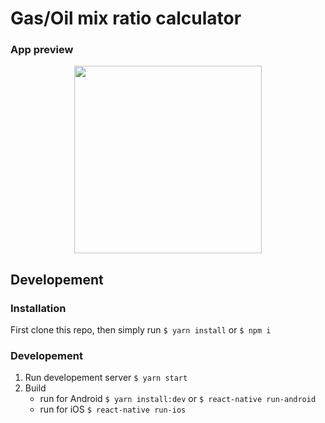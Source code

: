 

# Gas/Oil mix ratio calculator

### App preview

<div align="center"><img src="https://github.com/filippofilip95/gas-oil-ratio-calc/blob/master/previews/app.gif?raw=true" width="300"></div>


## Developement

### Installation
First clone this repo, then simply run `$ yarn install` or `$ npm i`

### Developement
1. Run developement server `$ yarn start` 
2. Build
    - run for Android `$ yarn install:dev` or `$ react-native run-android`
    - run for iOS  `$ react-native run-ios`
